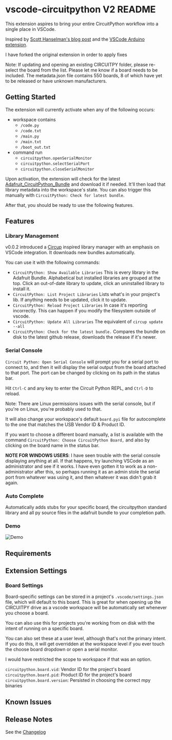 # vscode-circuitpython V2 README

This extension aspires to bring your entire CircuitPython workflow into a single
place in VSCode.

Inspired by [Scott Hanselman's blog
post](https://www.hanselman.com/blog/UsingVisualStudioCodeToProgramCircuitPythonWithAnAdaFruitNeoTrellisM4.aspx)
and the [VSCode Arduino extension](https://github.com/Microsoft/vscode-arduino).

I have forked the original extension in order to apply fixes

Note: If updating and opening an existing CIRCUITPY folder, please re-select the board from the list. Please let me know if a board needs to be included. The metadata.json file contains 550 boards, 8 of which have yet to be released or have unknown manufacturers.



## Getting Started

The extension will currently activate when any of the following occurs:

* workspace contains
  * `/code.py`
  * `/code.txt`
  * `/main.py`
  * `/main.txt`
  * `/boot_out.txt`
* command run
  * `circuitpython.openSerialMonitor`
  * `circuitpython.selectSerialPort`
  * `circuitpython.closeSerialMonitor`

Upon activation, the extension will check for the latest
[Adafruit_CircuitPython_Bundle](https://github.com/adafruit/Adafruit_CircuitPython_Bundle)
and download it if needed. It'll then load that library metadata into the
workspace's state. You can also trigger this manually with `CircuitPython: Check
for latest bundle`.

After that, you should be ready to use the following features.

## Features

### Library Management

v0.0.2 introduced a [Circup](https://github.com/adafruit/circup) inspired
library manager with an emphasis on VSCode integration. It downloads new
bundles automatically.

You can use it with the following commands:

* `CircuitPython: Show Available Libraries`
  This is every library in the Adafruit Bundle. Alphabetical but 
  installed libraries are grouped at the top. Click an out-of-date library 
  to update, click an uninstalled library to install it.
* `CircuitPython: List Project Libraries`
  Lists what's in your project's lib. If anything needs to be updated, click 
  it to update.
* `CircuitPython: Reload Project Libraries` 
  In case it's reporting incorrectly. This can happen if you modify the 
  filesystem outside of vscode.
* `CircuitPython: Update All Libraries`
  The equivalent of `circup update --all`
* `CircuitPython: Check for the latest bundle.`
  Compares the bundle on disk to the latest github release, downloads the 
  release if it's newer.

### Serial Console

`Circuit Python: Open Serial Console` will prompt you for a serial port to
connect to, and then it will display the serial output from the board attached to
that port. The port can be changed by clicking on its path in the status bar.

Hit `Ctrl-C` and any key to enter the Circuit Python REPL, and `Ctrl-D` to
reload.

Note: There are Linux permissions issues with the serial console, but if you're
on Linux, you're probably used to that.

It will also change your workspace's default `board.pyi` file for autocomplete
to the one that matches the USB Vendor ID & Product ID.

If you want to choose a different board manually, a list is available with the
command `CircuitPython: Choose CircuitPython Board,` and also by clicking on the
board name in the status bar.

**NOTE FOR WINDOWS USERS**: I have seen trouble with the serial console
displaying anything at all. If that happens, try launching VSCode as an
administrator and see if it works. I have even gotten it to work as a
non-administrator after this, so perhaps running it as an admin stole the serial
port from whatever was using it, and then whatever it was didn't grab it again.

### Auto Complete

Automatically adds stubs for your specific board, the circuitpython standard
library and all py source files in the adafruit bundle to your completion path.

### Demo

![Demo](images/circuitpy-demo.gif)

## Requirements

## Extension Settings

### Board Settings

Board-specific settings can be stored in a project's `.vscode/settings.json`
file, which will default to this board. This is great for when opening up the
CIRCUITPY drive as a vscode workspace will be automatically set whenever
you choose a board.

You can also use this for projects you're working from on disk with the intent
of running on a specific board.

You can also set these at a user level, although that's not the primary intent.
If you do this, it will get overridden at the workspace level if you ever touch
the choose board dropdown or open a serial monitor. 

I would have restricted the scope to workspace if that was an option.

`circuitpython.board.vid`: Vendor ID for the project's board
`circuitpython.board.pid`: Product ID for the project's board
`circuitpython.board.version`: Persisted in choosing the correct mpy binaries

## Known Issues

## Release Notes

See the [Changelog](CHANGELOG.md)

